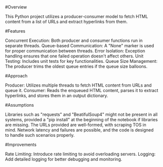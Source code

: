 #Overview

This Python project utilizes a producer-consumer model to fetch HTML content from a list of URLs and extract hyperlinks from them. 

#Features

Concurrent Execution: Both producer and consumer functions run in separate threads.
Queue-based Communication: A "None" marker is used for proper communication between threads.
Error Isolation: Exception handling ensures that one failed operation doesn't affect others.
Unit Testing: Includes unit tests for key functionalities.
Queue Size Management: The producer trims the oldest queue entries if the queue size balloons.

#Approach

Producer: Utilizes multiple threads to fetch HTML content from URLs and queue it.
Consumer: Reads the enqueued HTML content, parses it to extract hyperlinks, and stores them in an output dictionary.

#Assumptions

Libraries such as "requests" and "BeatifulSoup4" might not be present in all systems, provided a "pip install" at the beginning of the notebook if libraries are missing. The URLs provided are well-formed, with scraping TOS in mind.
Network latency and failures are possible, and the code is designed to handle such scenarios properly.

#Improvements

Rate Limiting: Introduce rate limiting to avoid overloading servers.
Logging: Add detailed logging for better debugging and monitoring.
